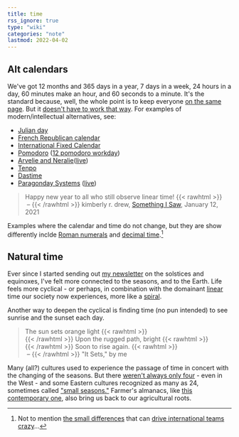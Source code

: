 ```yaml
---
title: time
rss_ignore: true
type: "wiki"
categories: "note"
lastmod: 2022-04-02
---
```


## Alt calendars

We've got 12 months and 365 days in a year, 7 days in a week, 24 hours in a day, 60 minutes make an hour, and 60 seconds to a minute. It's the standard because, well, the whole point is to keep everyone [on the same page](https://xkcd.com/2594/). But it [doesn't have to work that way](https://rosszurowski.com/log/2018/small-seasons-long-calendars/). For examples of modern/intellectual alternatives, see:

- [Julian day](https://en.wikipedia.org/wiki/Julian_day)
- [French Republican calendar](https://en.wikipedia.org/wiki/French_Republican_calendar)
- [International Fixed Calendar](https://en.wikipedia.org/wiki/International_Fixed_Calendar)
- [Pomodoro](https://en.wikipedia.org/wiki/Pomodoro_Technique) ([12 pomodoro workday](https://cblgh.org/12%20pomodoro%20workday/))
- [Arvelie and Neralie](https://wiki.xxiivv.com/site/time.html)([live](https://clock.xxiivv.com/))
- [Tenpo](https://tilde.town/~dustin/wiki/tenpo/)
- [Dastime](https://kor.nz/projects/dastime)
- [Paragonday Systems](https://www.paragonday.systems/) ([live](https://www.paragonday.systems/clock))

> Happy new year to all who still observe linear time!
> {{< rawhtml >}}<br>&nbsp;&ndash; {{< /rawhtml >}} kimberly r. drew, [Something I Saw](https://somethingisaw.substack.com/), January 12, 2021

Examples where the calendar and time do not change, but they are show differently inclde [Roman numerals](https://en.wikipedia.org/wiki/Roman_numerals) and [decimal time](https://en.wikipedia.org/wiki/Decimal_time).[^localization]

[^localization]: Not to mention [the small differences](https://brilliantmaps.com/how-to-write-the-date-in-different-countries/) that can [drive international teams crazy](https://xkcd.com/2562/)...

## Natural time

Ever since I started sending out [my newsletter](/connect/#personal-newsletter) on the solstices and equinoxes, I've felt more connected to the seasons, and to the Earth. Life feels more cyclical - or perhaps, in combination with the domainant [linear](https://tinyletter.com/AppliedDivinityStudies/letters/is-time-working-for-or-against-you) time our society now experiences, more like a [spiral](https://ideaspace.substack.com/p/theories-of-time?s=r). 

Another way to deepen the cyclical is finding time (no pun intended) to see sunrise and the sunset each day.

> The sun sets orange light {{< rawhtml >}} <br> {{< /rawhtml >}}
> Upon the rugged path, bright {{< rawhtml >}} <br> {{< /rawhtml >}}
> Soon to rise again.
> {{< rawhtml >}}<br>&nbsp;&ndash; {{< /rawhtml >}} "It Sets," by me

Many (all?) cultures used to experience the passage of time in concert with the changing of the seasons. But there [weren't always only four](https://www.newadvent.org/cathen/05399b.htm) - even in the West - and some Eastern cultures recognized as many as 24, sometimes called ["small seasons."](https://smallseasons.guide/) Farmer's almanacs, like [this contemporary one](https://www.emergentgoods.com/product/earthbound-farmers-almanac), also bring us back to our agricultural roots.